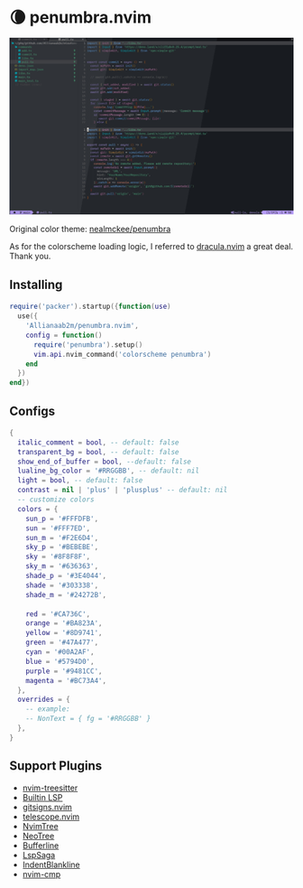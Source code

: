 # 🌘 penumbra.nvim

![darkImage](./dark_image.jpg)

Original color theme: [nealmckee/penumbra](https://github.com/nealmckee/penumbra)

As for the colorscheme loading logic, I referred to [dracula.nvim](https://github.com/Mofiqul/dracula.nvim) a great deal.
Thank you.

## Installing
```lua
require('packer').startup({function(use)
  use({
    'Allianaab2m/penumbra.nvim',
    config = function()
      require('penumbra').setup()
      vim.api.nvim_command('colorscheme penumbra')
    end
  })
end})
```

## Configs
```lua
{
  italic_comment = bool, -- default: false
  transparent_bg = bool, -- default: false
  show_end_of_buffer = bool, --default: false
  lualine_bg_color = '#RRGGBB', -- default: nil
  light = bool, -- default: false
  contrast = nil | 'plus' | 'plusplus' -- default: nil
  -- customize colors
  colors = {
    sun_p = '#FFFDFB',
    sun = '#FFF7ED',
    sun_m = '#F2E6D4',
    sky_p = '#BEBEBE',
    sky = '#8F8F8F',
    sky_m = '#636363',
    shade_p = '#3E4044',
    shade = '#303338',
    shade_m = '#24272B',

    red = '#CA736C',
    orange = '#BA823A',
    yellow = '#8D9741',
    green = '#47A477',
    cyan = '#00A2AF',
    blue = '#5794D0',
    purple = '#9481CC',
    magenta = '#BC73A4',
  },
  overrides = {
    -- example:
    -- NonText = { fg = '#RRGGBB' }
  },
}
```

## Support Plugins

- [nvim-treesitter](https://nvim-treesitter/nvim-treesitter)
- [Builtin LSP](https://neovim/nvim-lspconfig)
- [gitsigns.nvim](https://github.com/lewis6991/gitsigns.nvim)
- [telescope.nvim](https://github.com/nvim-telescope/telescope.nvim)
- [NvimTree](https://github.com/nvim-tree/nvim-tree.lua)
- [NeoTree](https://github.com/nvim-neo-tree/neo-tree.nvim)
- [Bufferline](https://github.com/akinsho/nvim-bufferline.lua)
- [LspSaga](https://github.com/glepnir/lspsaga.nvim)
- [IndentBlankline](https://github.com/lukas-reineke/indent-blankline.nvim)
- [nvim-cmp](https://github.com/hrsh7th/nvim-cmp)
